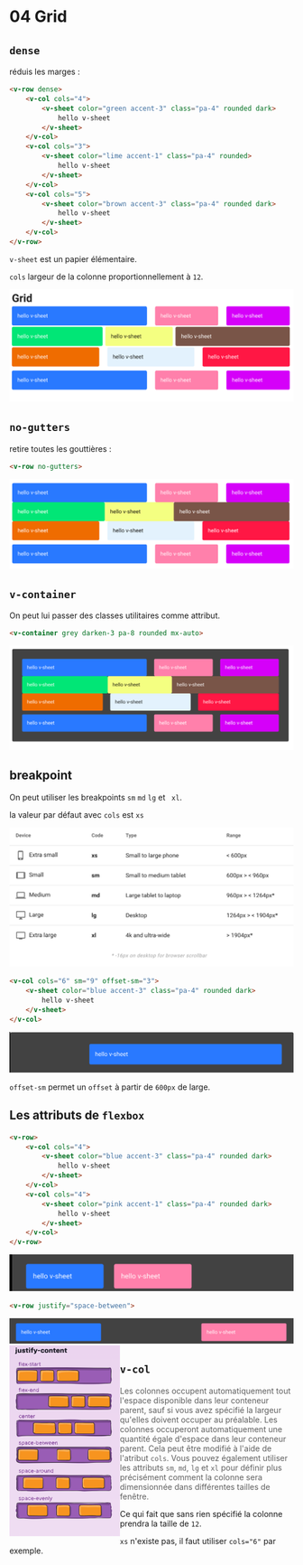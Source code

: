 # 04 Grid

## `dense`

réduis les marges :

```html
<v-row dense>
    <v-col cols="4">
        <v-sheet color="green accent-3" class="pa-4" rounded dark>
            hello v-sheet
        </v-sheet>
    </v-col>
    <v-col cols="3">
        <v-sheet color="lime accent-1" class="pa-4" rounded>
            hello v-sheet
        </v-sheet>
    </v-col>
    <v-col cols="5">
        <v-sheet color="brown accent-3" class="pa-4" rounded dark>
            hello v-sheet
        </v-sheet>
    </v-col>
</v-row>
```

`v-sheet` est un papier élémentaire.

`cols` largeur de la colonne proportionnellement à `12`.

<img src="assets/grid-dense.png" alt="grid-dense" style="zoom:50%;" />

## `no-gutters`

retire toutes les gouttières :

```html
<v-row no-gutters>
```

<img src="assets/grid-no-gutters.png" alt="grid-no-gutters" style="zoom:50%;" />

## `v-container`

On peut lui passer des classes utilitaires comme attribut.

```html
<v-container grey darken-3 pa-8 rounded mx-auto>
```

<img src="assets/v-container.png" alt="v-container" style="zoom:50%;" />

## breakpoint

On peut utiliser les breakpoints `sm` `md` `lg` et ` xl`.

la valeur par défaut avec `cols` est `xs`

<img src="assets/breakpoints.png" alt="breakpoints" style="zoom:50%;" />

```html
<v-col cols="6" sm="9" offset-sm="3">
    <v-sheet color="blue accent-3" class="pa-4" rounded dark>
        hello v-sheet
    </v-sheet>
</v-col>
```

<img src="assets/offset-sm.png" alt="offset-sm" style="zoom:50%;" />

`offset-sm` permet un `offset` à partir de `600px` de large.



## Les attributs de `flexbox`

```html
<v-row>
    <v-col cols="4">
        <v-sheet color="blue accent-3" class="pa-4" rounded dark>
            hello v-sheet
        </v-sheet>
    </v-col>
    <v-col cols="4">
        <v-sheet color="pink accent-1" class="pa-4" rounded dark>
            hello v-sheet
        </v-sheet>
    </v-col>
</v-row>
```

<img src="assets/normal.png" alt="normal" style="zoom:50%;" />

```html
<v-row justify="space-between">
```

<img src="assets/row-justtify.png" alt="row-justtify" style="zoom:50%;" />

<img src="assets/flexbox-justify.png" alt="flexbox-justify" style="zoom:33%;float:left" />



## `v-col`

> Les colonnes occupent automatiquement tout l'espace disponible dans leur conteneur parent, sauf si vous avez spécifié la largeur qu'elles doivent occuper au préalable. Les colonnes occuperont automatiquement une quantité égale d'espace dans leur conteneur parent. Cela peut être modifié à l'aide de l'atribut `cols`. Vous pouvez également utiliser les attributs `sm`, `md`, `lg` et `xl` pour définir plus précisément comment la colonne sera dimensionnée dans différentes tailles de fenêtre.

Ce qui fait que sans rien spécifié la colonne prendra la taille de `12`.

`xs` n'existe pas, il faut utiliser `cols="6"` par exemple.